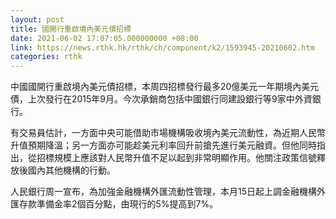 ```yaml
---
layout: post
title: 國開行重啟境內美元債招標
date: 2021-06-02 17:07:05.000000000 +08:00
link: https://news.rthk.hk/rthk/ch/component/k2/1593945-20210602.htm
categories: rthk
---
```


中國國開行重啟境內美元債招標，本周四招標發行最多20億美元一年期境內美元債，上次發行在2015年9月。今次承銷商包括中國銀行同建設銀行等9家中外資銀行。

有交易員估計，一方面中央可能借助市場機構吸收境內美元流動性，為近期人民幣升值預期降溫；另一方面亦可能趁美元利率回升前搶先進行美元融資。但他同時指出，從招標規模上應該對人民幣升值不足以起到非常明顯作用。他關注政策信號釋放後國內其他機構的行動。

人民銀行周一宣布，為加強金融機構外匯流動性管理，本月15日起上調金融機構外匯存款準備金率2個百分點，由現行的5%提高到7%。
